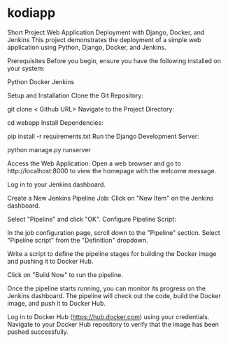 # kodiapp
Short Project 
Web Application Deployment with Django, Docker, and Jenkins
This project demonstrates the deployment of a simple web application using Python, Django, Docker, and Jenkins.

Prerequisites
Before you begin, ensure you have the following installed on your system:

Python 
Docker
Jenkins

Setup and Installation
Clone the Git Repository:

git clone < Github URL>
Navigate to the Project Directory:

cd webapp
Install Dependencies:

pip install -r requirements.txt
Run the Django Development Server:

python manage.py runserver

Access the Web Application:
Open a web browser and go to http://localhost:8000 to view the homepage with the welcome message. 


Log in to your Jenkins dashboard.

Create a New Jenkins Pipeline Job:
Click on "New Item" on the Jenkins dashboard.

Select "Pipeline" and click "OK".
Configure Pipeline Script:

In the job configuration page, scroll down to the "Pipeline" section.
Select "Pipeline script" from the "Definition" dropdown.

Write a script to define the pipeline stages for building the Docker image and pushing it to Docker Hub.

Click on "Build Now" to run the pipeline.

Once the pipeline starts running, you can monitor its progress on the Jenkins dashboard.
The pipeline will check out the code, build the Docker image, and push it to Docker Hub.

Log in to Docker Hub (https://hub.docker.com) using your credentials.
Navigate to your Docker Hub repository to verify that the image has been pushed successfully.
